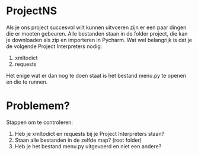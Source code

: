 # ProjectNS

Als je ons project succesvol wilt kunnen uitvoeren zijn er een paar dingen die er moeten gebeuren. Alle bestanden staan in de folder project, die kan je downloaden als zip en importeren in Pycharm. Wat wel belangrijk is dat je de volgende Project Interpreters nodig:
  1. xmltodict
  2. requests
  
Het enige wat er dan nog te doen staat is het bestand menu.py te openen en die te runnen.
 
# Problemem?
Stappen om te controleren:
  1. Heb je xmltodict en requests bij je Project Interpreters staan?
  2. Staan alle bestanden in de zelfde map? (root folder)
  3. Heb je het bestand menu.py uitgevoerd en niet een andere?
